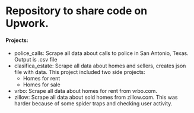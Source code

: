 # Repository to share code on Upwork.  
#### Projects: 
- police_calls: Scrape all data about calls to police in San Antonio, Texas. Output is .csv file 
- clasifica_estate: Scrape all data about homes and sellers, creates json file with data. This project included two side projects:
  - Homes for rent
  - Homes for sale
- vrbo: Scrape all data about homes for rent from vrbo.com. 
- zillow: Scrape all data about sold homes from zillow.com. This was harder because of some spider traps and checking user activity.